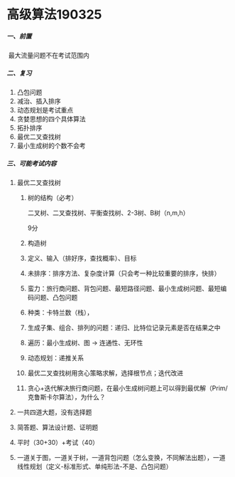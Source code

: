 # 高级算法190325

##### 一、前置

​	最大流量问题不在考试范围内

##### 二、复习

1. 凸包问题
2. 减治、插入排序
3. 动态规划是考试重点
4. 贪婪思想的四个具体算法
5. 拓扑排序
6. 最优二叉查找树
7. 最小生成树的个数不会考

##### 三、可能考试内容

1. 最优二叉查找树

   1. 树的结构（必考）

      二叉树、二叉查找树、平衡查找树、2-3树、B树（n,m,h）

      9分

   2. 构造树

   3. 定义、输入（排好序，查找概率）、目标

   4. 未排序：排序方法、复杂度计算（只会考一种比较重要的排序，快排）

   5. 蛮力：旅行商问题、背包问题、最短路径问题、最小生成树问题、最短编码问题、凸包问题

   6. 种类：卡特兰数（栈），

   7. 生成子集、组合、排列的问题：递归、比特位记录元素是否在结果之中

   8. 遍历：最小生成树、图 -> 连通性、无环性

   9. 动态规划：递推关系

   10. 最优二叉查找树用贪心策略求解，选择根节点；迭代改进

   11. 贪心+迭代解决旅行商问题，在最小生成树问题上可以得到最优解（Prim/克鲁斯卡尔算法），为什么？

2. 一共四道大题，没有选择题

3. 简答题、算法设计题、证明题

4. 平时（30+30）+考试（40）

5. 一道关于图，一道关于树，一道背包问题（怎么变换，不同解法出题），一道线性规划（定义-标准形式、单纯形法-不是、凸包问题）